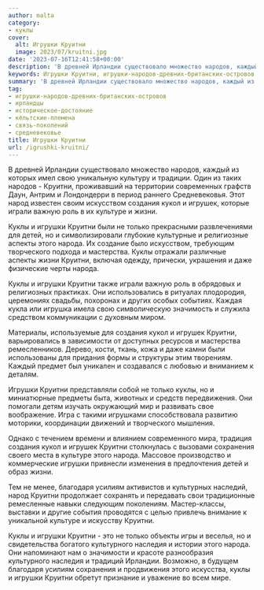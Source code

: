 ```yaml
---
author: malta
category:
- куклы
cover:
  alt: Игрушки Круитни
  image: 2023/07/kruitni.jpg
date: '2023-07-16T12:41:58+00:00'
description: 'В древней Ирландии существовало множество народов, каждый из которых имел свою уникальную культуру и традиции. Один из таких народов - Круитни,...'
keywords: Игрушки Круитни, игрушки-народов-древних-британских-островов, ирландцы, историческое-достояние, кльтские-племена, связь-поколений, средневековье, круитни, куклы, игрушки, народа, создания, кукол, игрушек, культуре, жизни, только, ирландии, народов, каждый, народ, искусством
summary: 'В древней Ирландии существовало множество народов, каждый из которых имел свою уникальную культуру и традиции. Один из таких народов - Круитни,...'
tag:
- игрушки-народов-древних-британских-островов
- ирландцы
- историческое-достояние
- кёльтские-племена
- связь-поколений
- средневековье
title: Игрушки Круитни
url: /igrushki-kruitni/
---
```


В древней Ирландии существовало множество народов, каждый из которых имел свою уникальную культуру и традиции. Один из таких народов \- Круитни, проживавший на территории современных графств Даун, Антрим и Лондондерри в период раннего Средневековья. Этот народ известен своим искусством создания кукол и игрушек, которые играли важную роль в их культуре и жизни.

Куклы и игрушки Круитни были не только прекрасными развлечениями для детей, но и символизировали глубокие культурные и религиозные аспекты этого народа. Их создание было искусством, требующим творческого подхода и мастерства. Куклы отражали различные аспекты жизни Круитни, включая одежду, прически, украшения и даже физические черты народа.

Куклы и игрушки Круитни также играли важную роль в обрядовых и религиозных практиках. Они использовались в ритуалах плодородия, церемониях свадьбы, похоронах и других особых событиях. Каждая кукла или игрушка имела свою символическую значимость и служила средством коммуникации с духовным миром.

Материалы, используемые для создания кукол и игрушек Круитни, варьировались в зависимости от доступных ресурсов и мастерства ремесленников. Дерево, кости, ткань, кожа и даже камни были использованы для придания формы и структуры этим творениям. Каждый предмет был уникален и создавался с любовью и вниманием к деталям.

Игрушки Круитни представляли собой не только куклы, но и миниатюрные предметы быта, животных и средств передвижения. Они помогали детям изучать окружающий мир и развивать свое воображение. Игра с такими игрушками способствовала развитию моторики, координации движений и творческого мышления.

Однако с течением времени и влиянием современного мира, традиция создания кукол и игрушек Круитни столкнулась с вызовами сохранения своего места в культуре этого народа. Массовое производство и коммерческие игрушки привнесли изменения в предпочтения детей и образ жизни.

Тем не менее, благодаря усилиям активистов и культурных наследий, народ Круитни продолжает сохранять и передавать свои традиционные ремесленные навыки следующим поколениям. Мастер-классы, выставки и другие события проводятся с целью привлечь внимание к уникальной культуре и искусству Круитни.

Куклы и игрушки Круитни \- это не только объекты игры и веселья, но и свидетельства богатого культурного наследия и истории этого народа. Они напоминают нам о значимости и красоте разнообразия культурного наследия и традиций Ирландии. Возможно, в будущем благодаря усилиям сохранения и продвижения этого искусства, куклы и игрушки Круитни обретут признание и уважение во всем мире.